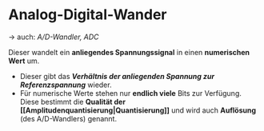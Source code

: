 # Analog-Digital-Wander
-> auch: *A/D-Wandler, ADC*

Dieser wandelt ein **anliegendes Spannungssignal** in einen **numerischen Wert** um.

* Dieser gibt das ***Verhältnis der anliegenden Spannung zur Referenzspannung*** wieder.
* Für numerische Werte stehen nur **endlich viele** Bits zur Verfügung. Diese bestimmt die **Qualität der [[Amplitudenquantisierung|Quantisierung]]** und wird auch **Auflösung** (des A/D-Wandlers) genannt.

